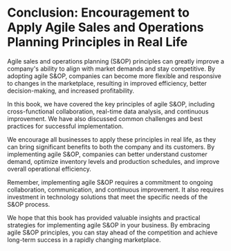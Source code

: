 Conclusion: Encouragement to Apply Agile Sales and Operations Planning Principles in Real Life
==============================================================================================

Agile sales and operations planning (S\&OP) principles can greatly improve a company's ability to align with market demands and stay competitive. By adopting agile S\&OP, companies can become more flexible and responsive to changes in the marketplace, resulting in improved efficiency, better decision-making, and increased profitability.

In this book, we have covered the key principles of agile S\&OP, including cross-functional collaboration, real-time data analysis, and continuous improvement. We have also discussed common challenges and best practices for successful implementation.

We encourage all businesses to apply these principles in real life, as they can bring significant benefits to both the company and its customers. By implementing agile S\&OP, companies can better understand customer demand, optimize inventory levels and production schedules, and improve overall operational efficiency.

Remember, implementing agile S\&OP requires a commitment to ongoing collaboration, communication, and continuous improvement. It also requires investment in technology solutions that meet the specific needs of the S\&OP process.

We hope that this book has provided valuable insights and practical strategies for implementing agile S\&OP in your business. By embracing agile S\&OP principles, you can stay ahead of the competition and achieve long-term success in a rapidly changing marketplace.
